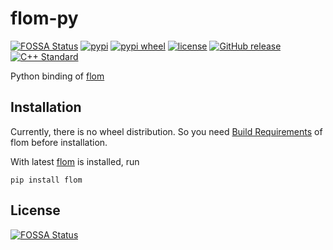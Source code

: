 # flom-py

[![FOSSA Status](https://app.fossa.io/api/projects/git%2Bgithub.com%2FDeepL2%2Fflom-py.svg?type=shield)](https://app.fossa.io/projects/git%2Bgithub.com%2FDeepL2%2Fflom-py?ref=badge_shield)
[![pypi](https://img.shields.io/pypi/v/flom.svg)](https://pypi.org/project/flom/)
[![pypi wheel](https://img.shields.io/pypi/wheel/flom.svg?style=flat-square)](https://pypi.org/project/flom/)
[![license](https://img.shields.io/github/license/DeepL2/flom-py.svg?style=flat-square)](COPYING)
[![GitHub release](https://img.shields.io/github/release/DeepL2/flom-py.svg?style=flat-square)](https://github.com/DeepL2/flom-py/releases)
[![C++ Standard](https://img.shields.io/badge/C%2B%2B-17-brightgreen.svg?style=flat-square)](https://isocpp.org/std/status)


Python binding of [flom](https://github.com/DeepL2/flom)

## Installation

Currently, there is no wheel distribution. So you need [Build Requirements](https://github.com/DeepL2/flom#build-requirements) of flom before installation.

With latest [flom](https://github.com/DeepL2/flom) is installed, run

```shell
pip install flom
```

## License
[![FOSSA Status](https://app.fossa.io/api/projects/git%2Bgithub.com%2FDeepL2%2Fflom-py.svg?type=large)](https://app.fossa.io/projects/git%2Bgithub.com%2FDeepL2%2Fflom-py?ref=badge_large)
